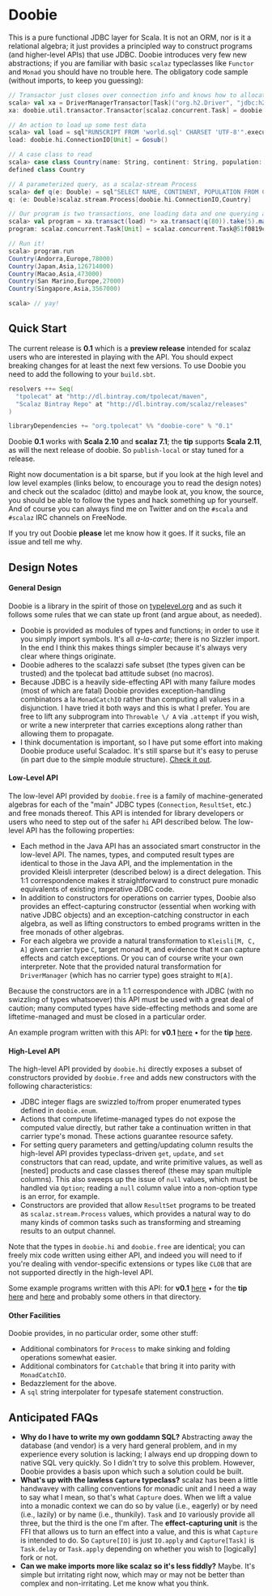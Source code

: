 # Doobie

This is a pure functional JDBC layer for Scala. It is not an ORM, nor is it a relational algebra; it just provides a principled way to construct programs (and higher-level APIs) that use JDBC. Doobie introduces very few new abstractions; if you are familiar with basic `scalaz` typeclasses like `Functor` and `Monad` you should have no trouble here. The obligatory code sample (without imports, to keep you guessing):

```scala
// Transactor just closes over connection info and knows how to allocate connections
scala> val xa = DriverManagerTransactor[Task]("org.h2.Driver", "jdbc:h2:mem:test;DB_CLOSE_DELAY=-1", "sa", "")
xa: doobie.util.transactor.Transactor[scalaz.concurrent.Task] = doobie.util.transactor$DriverManagerTransactor$$anon$1@c7efaf9

// An action to load up some test data
scala> val load = sql"RUNSCRIPT FROM 'world.sql' CHARSET 'UTF-8'".executeUpdate.void
load: doobie.hi.ConnectionIO[Unit] = Gosub()

// A case class to read
scala> case class Country(name: String, continent: String, population: Int)
defined class Country

// A parameterized query, as a scalaz-stream Process
scala> def q(e: Double) = sql"SELECT NAME, CONTINENT, POPULATION FROM COUNTRY WHERE LIFEEXPECTANCY >= $e".process[Country]
q: (e: Double)scalaz.stream.Process[doobie.hi.ConnectionIO,Country]

// Our program is two transactions, one loading data and one querying and streaming results to stdout
scala> val program = xa.transact(load) *> xa.transact(q(80)).take(5).map(_.toString).to(io.stdOutLines).run
program: scalaz.concurrent.Task[Unit] = scalaz.concurrent.Task@51f0819c

// Run it!
scala> program.run
Country(Andorra,Europe,78000)
Country(Japan,Asia,126714000)
Country(Macao,Asia,473000)
Country(San Marino,Europe,27000)
Country(Singapore,Asia,3567000)

scala> // yay!
```

## Quick Start

The current release is **0.1** which is a **preview release** intended for scalaz users who are interested in playing with the API. You should expect breaking changes for at least the next few versions. To use Doobie you need to add the following to your `build.sbt`.

```scala
resolvers ++= Seq(
  "tpolecat" at "http://dl.bintray.com/tpolecat/maven",
  "Scalaz Bintray Repo" at "http://dl.bintray.com/scalaz/releases"
)

libraryDependencies += "org.tpolecat" %% "doobie-core" % "0.1"
```

Doobie **0.1** works with **Scala 2.10** and **scalaz 7.1**; the **tip** supports **Scala 2.11**, as will the next release of doobie. So `publish-local` or stay tuned for a release.

Right now documentation is a bit sparse, but if you look at the high level and low level examples (links below, to encourage you to read the design notes) and check out the scaladoc (ditto) and maybe look at, you know, the source, you should be able to follow the types and hack something up for yourself. And of course you can always find me on Twitter and on the `#scala` and `#scalaz` IRC channels on FreeNode.

If you try out Doobie **please** let me know how it goes. If it sucks, file an issue and tell me why. 


## Design Notes

#### General Design

Doobie is a library in the spirit of those on [typelevel.org](http://typelevel.org) and as such it follows some rules that we can state up front (and argue about, as needed).

- Doobie is provided as modules of types and functions; in order to use it you simply import symbols. It's all *a-la-carte*; there is no Sizzler import. In the end I think this makes things simpler because it's always very clear where things originate.
- Doobie adheres to the scalazzi safe subset (the types given can be trusted) and the tpolecat bad attitude subset (no macros).
- Because JDBC is a heavily side-effecting API with many failure modes (most of which are fatal) Doobie provides exception-handling combinators a la `MonadCatchIO` rather than computing all values in a disjunction. I have tried it both ways and this is what I prefer. You are free to lift any subprogram into `Throwable \/ A` via `.attempt` if you wish, or write a new interpreter that carries exceptions along rather than allowing them to propagate.
- I think documentation is important, so I have put some effort into making Doobie produce useful Scaladoc. It's still sparse but it's easy to peruse (in part due to the simple module structure). [Check it out](http://tpolecat.github.io/doc/doobie/0.1/api/index.html).

#### Low-Level API

The low-level API provided by `doobie.free` is a family of machine-generated algebras for each of the "main" JDBC types (`Connection`, `ResultSet`, etc.) and free monads thereof. This API is intended for library developers or users who need to step out of the safer `hi` API described below. The low-level API has the following properties:

- Each method in the Java API has an associated smart constructor in the low-level API. The names, types, and computed result types are identical to those in the Java API, and the implementation in the provided Kleisli interpreter (described below) is a direct delegation. This 1:1 correspondence makes it  straightforward to construct pure monadic equivalents of existing imperative JDBC code.
- In addition to constructors for operations on carrier types, Doobie also provides an effect-capturing constructor (essential when working with native JDBC objects) and an exception-catching constructor in each algebra, as well as lifting constructors to embed programs written in the free monads of other algebras.
- For each algebra we provide a natural transformation to `Kleisli[M, C, A]` given carrier type `C`, target monad `M`, and evidence that `M` can capture effects and catch exceptions. Or you can of course write your own interpreter. Note that the provided natural transformation for `DriverManager` (which has no carrier type) goes straight to `M[A]`.

Because the constructors are in a 1:1 correspondence with JDBC (with no swizzling of types whatsoever) this API must be used with a great deal of caution; many computed types have side-effecting methods and some are liftetime-managed and must be closed in a particular order.

An example program written with this API: for **v0.1** [here](../v0.1/example/src/main/scala/example/FreeUsage.scala) • for the **tip** [here](example/src/main/scala/example/FreeUsage.scala).

#### High-Level API

The high-level API provided by `doobie.hi` directly exposes a subset of constructors provided by `doobie.free` and adds new constructors with the following characteristics:

- JDBC integer flags are swizzled to/from proper enumerated types defined in `doobie.enum`.
- Actions that compute lifetime-managed types do not expose the computed value directly, but rather take a continuation written in that carrier type's monad. These actions guarantee resource safety.
- For setting query parameters and getting/updating column results the high-level API provides typeclass-driven `get`, `update`, and `set` constructors that can read, update, and write primitive values, as well as [nested] products and case classes thereof (these may span multiple columns). This also sweeps up the issue of `null` values, which must be handled via `Option`; reading a `null` column value into a non-option type is an error, for example.
- Constructors are provided that allow `ResultSet` programs to be treated as `scalaz.stream.Process` values, which provides a natural way to do many kinds of common tasks such as transforming and streaming results to an output channel.

Note that the types in `doobie.hi` and `doobie.free` are identical; you can freely mix code written using either API, and indeed you will need to if you're dealing with vendor-specific extensions or types like `CLOB` that are not supported directly in the high-level API.

Some example programs written with this API: for **v0.1** [here](../v0.1/example/src/main/scala/example/HiUsage.scala) • for the **tip** [here](example/src/main/scala/example/HiUsage.scala) and [here](example/src/main/scala/example/FirstExample.scala) and probably some others in that directory.

#### Other Facilities

Doobie provides, in no particular order, some other stuff:

- Additional combinators for `Process` to make sinking and folding operations somewhat easier.
- Additional combinators for `Catchable` that bring it into parity with `MonadCatchIO`. 
- Bedazzlement for the above.
- A `sql` string interpolater for typesafe statement construction.

## Anticipated FAQs

- **Why do I have to write my own goddamn SQL?** Abstracting away the database (and vendor) is a very hard general problem, and in my experience every solution is lacking; I always end up dropping down to native SQL very quickly. So I didn't try to solve this problem. However, Doobie provides a basis upon which such a solution could be built.
- **What's up with the lawless `Capture` typeclass?** scalaz has been a little handwavey with calling conventions for monadic unit and I need a way to say what I mean, so that's what `Capture` does. When we lift a value into a monadic context we can do so by value (i.e., eagerly) or by need (i.e., lazily) or by name (i.e., thunkily). `Task` and `IO` variously provide all three, but the third is the one I'm after. The **effect-capturing unit** is the FFI that allows us to turn an effect into a value, and this is what `Capture` is intended to do. So `Capture[IO]` is just `IO.apply` and `Capture[Task]` is `Task.delay` or `Task.apply` depending on whether you wish to [logically] fork or not.
- **Can we make imports more like scalaz so it's less fiddly?** Maybe. It's simple but irritating right now, which may or may not be better than complex and non-irritating. Let me know what you think.

